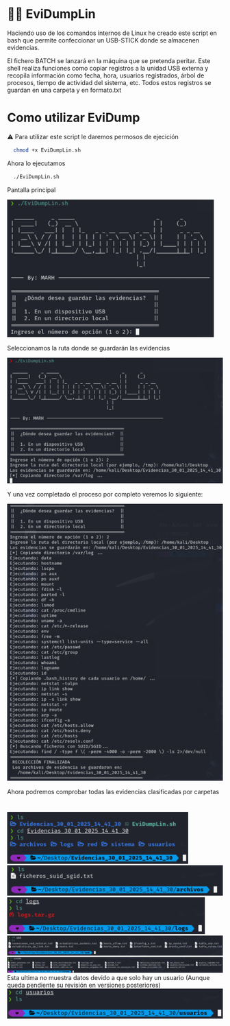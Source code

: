 # 🔎💾 EviDumpLin

Haciendo uso de los comandos internos de Linux he creado este script en bash que permite confeccionar un USB-STICK donde se almacenen evidencias.

El fichero BATCH se lanzará en la máquina que se pretenda peritar. Este shell realiza funciones como copiar registros a la unidad USB externa y recopila información como fecha, hora, usuarios registrados, árbol de procesos, tiempo de actividad del sistema, etc. Todos estos registros se guardan en una carpeta y en formato.txt



# Como utilizar EviDump 

⚠️ Para utilizar este script le daremos permosos de ejecición

```bash
  chmod +x EviDumpLin.sh
```
Ahora lo ejecutamos 

```bash
  ./EviDumpLin.sh
```
Pantalla principal

![Pantalla principal de la herramienta](img/img1.png)

Seleccionamos la ruta donde se guardarán las evidencias

![Comienzan a generarse las evidencias](img/img2.png)

Y una vez completado el proceso por completo veremos lo siguiente: 
 
![Finalización del proceso](img/img3.png)

Ahora podremos comprobar todas las evidencias clasificadas por carpetas 
#
![Evidencias](img/img4.png)
![Evidencias](img/img5.png)
![Evidencias](img/img6.png)
![Evidencias](img/img7.png)
![Evidencias](img/img8.png)
Esta ultima no muestra datos devido a que solo hay un usuario (Aunque queda pendiente su revisión en versiones posteriores)
![Evidencias](img/img9.png)
